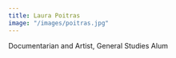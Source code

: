 ```yaml
---
title: Laura Poitras
image: "/images/poitras.jpg"
---
```


Documentarian and Artist, General Studies Alum
